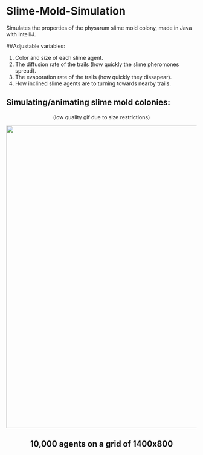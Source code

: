 # Slime-Mold-Simulation
Simulates the properties of the physarum slime mold colony, made in Java with IntelliJ.

##Adjustable variables:
1. Color and size of each slime agent.
2. The diffusion rate of the trails (how quickly the slime pheromones spread).
3. The evaporation rate of the trails (how quickly they dissapear).
4. How inclined slime agents are to turning towards nearby trails.

## Simulating/animating slime mold colonies:
<p align="center">(low quality gif due to size restrictions) </p>

<image width="800" src="https://user-images.githubusercontent.com/64125245/180597542-4d319da6-aa11-4ef4-bb68-e9cb68f2fbdd.gif"><image>
<h2 align="center"> 10,000 agents on a grid of 1400x800 </h2>

